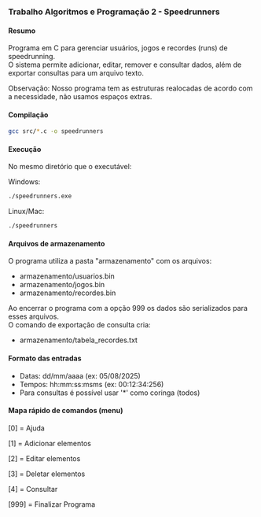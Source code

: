 ### Trabalho Algoritmos e Programação 2 - Speedrunners

#### Resumo
Programa em C para gerenciar usuários, jogos e recordes (runs) de speedrunning.  
O sistema permite adicionar, editar, remover e consultar dados, além de exportar consultas para um arquivo texto.

Observação: Nosso programa tem as estruturas realocadas de acordo com a necessidade, não usamos espaços extras.

#### Compilação
```bash
gcc src/*.c -o speedrunners
```

#### Execução
No mesmo diretório que o executável:

Windows:
```bash
./speedrunners.exe
```

Linux/Mac:
```bash
./speedrunners
```

#### Arquivos de armazenamento
O programa utiliza a pasta "armazenamento" com os arquivos:
- armazenamento/usuarios.bin
- armazenamento/jogos.bin
- armazenamento/recordes.bin

Ao encerrar o programa com a opção 999 os dados são serializados para esses arquivos.  
O comando de exportação de consulta cria:
- armazenamento/tabela_recordes.txt

#### Formato das entradas
- Datas: dd/mm/aaaa (ex: 05/08/2025)  
- Tempos: hh:mm:ss:msms (ex: 00:12:34:256)  
- Para consultas é possível usar '*' como coringa (todos)

#### Mapa rápido de comandos (menu)
[0] = Ajuda

[1] = Adicionar elementos

[2] = Editar elementos

[3] = Deletar elementos

[4] = Consultar

[999] = Finalizar Programa
